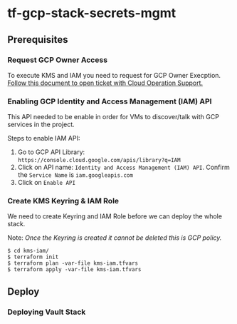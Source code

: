 # tf-gcp-stack-secrets-mgmt

## Prerequisites

### __Request GCP Owner Access__
To execute KMS and IAM you need to request for GCP Owner Execption. [Follow this document to open ticket with Cloud Operation Support.](https://docs.google.com/document/d/13RslpUkoao6Asipz3bLtZn-h6m4OsRgwxmNmyRse-wE/edit)

### __Enabling GCP Identity and Access Management (IAM) API__
This API needed to be enable in order for VMs to discover/talk with GCP services in the project.

Steps to enable IAM API:
1. Go to GCP API Library:   `https://console.cloud.google.com/apis/library?q=IAM`
2. Click on API name: `Identity and Access Management (IAM) API`. Confirm the `Service Name` is `iam.googleapis.com`
3. Click on `Enable API`


### __Create KMS Keyring & IAM Role__
We need to create Keyring and IAM Role before we can deploy the whole stack. 

Note: _Once the Keyring is created it cannot be deleted this is GCP policy._
```
$ cd kms-iam/
$ terraform init
$ terraform plan -var-file kms-iam.tfvars
$ terraform apply -var-file kms-iam.tfvars
```

## Deploy
### __Deploying Vault Stack__
